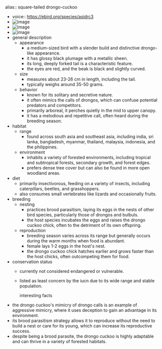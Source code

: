 alias:: square-tailed drongo-cuckoo

- voice:: https://ebird.org/species/asidrc3
- ![image](https://ipfs.io/ipfs/QmYr5Aaq2eVpo9XB5YDy7CmhVU7jaZqHFVXPJ3PsxL8mjU)
- ![image](https://ipfs.io/ipfs/QmaR6mcNX7CGNUqvumhvqvS9mLhnPYGcFAngzMYRfN4vTe)
- ![image](https://ipfs.io/ipfs/QmVgM5bd4BHghaBGNH9xp4Hu1R2DQQPmXLobryvHeB3KTU)
- general description
	- appearance
		- a medium-sized bird with a slender build and distinctive drongo-like appearance.
		- it has glossy black plumage with a metallic sheen.
		- its long, deeply forked tail is a characteristic feature.
		- the eyes are red, and the beak is black and slightly curved.
	- size
		- measures about 23-26 cm in length, including the tail.
		- typically weighs around 35-50 grams.
	- behavior
		- known for its solitary and secretive nature.
		- it often mimics the calls of drongos, which can confuse potential predators and competitors.
		- primarily arboreal, it perches quietly in the mid to upper canopy.
		- it has a melodious and repetitive call, often heard during the breeding season.
- habitat
	- range
		- found across south asia and southeast asia, including india, sri lanka, bangladesh, myanmar, thailand, malaysia, indonesia, and the philippines.
	- environment
		- inhabits a variety of forested environments, including tropical and subtropical forests, secondary growth, and forest edges.
		- prefers dense tree cover but can also be found in more open woodland areas.
- diet
	- primarily insectivorous, feeding on a variety of insects, including caterpillars, beetles, and grasshoppers.
	- also consumes small vertebrates like lizards and occasionally fruits.
- breeding
	- nesting
		- practices brood parasitism, laying its eggs in the nests of other bird species, particularly those of drongos and bulbuls.
		- the host species incubates the eggs and raises the drongo cuckoo chick, often to the detriment of its own offspring.
	- reproduction
		- breeding season varies across its range but generally occurs during the warm months when food is abundant.
		- female lays 1-2 eggs in the host's nest.
		- the drongo cuckoo chick hatches earlier and grows faster than the host chicks, often outcompeting them for food.
- conservation status
	- currently not considered endangered or vulnerable.
	- listed as least concern by the iucn due to its wide range and stable population.
	  
	  interesting facts
- the drongo cuckoo's mimicry of drongo calls is an example of aggressive mimicry, where it uses deception to gain an advantage in its environment.
- its brood parasitism strategy allows it to reproduce without the need to build a nest or care for its young, which can increase its reproductive success.
- despite being a brood parasite, the drongo cuckoo is highly adaptable and can thrive in a variety of forested habitats.